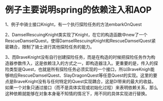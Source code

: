 # 例子主要说明spring的依赖注入和AOP
1、例子中骑士接口Knight，有一个执行探险任务的方法embarkOnQuest

2、DamselRescuingKnight类实现了Knight，在它的构造函数中new了一个RescueDamselQuest，使得DamselRescuingKnight和RescueDamselQuest紧密耦合，限制了骑士进行其他探险任务的能力。

3、而BraveKnight没有自行创建探险任务，而是在构造的时候把探险任务作为构造器参数传入，这是依赖注入的方式之一，即构造器注入。更重要的是，传入的探险类型是Quest，也就是所有探险任务必须实现的一个接口，所以BraveKnigh能够响应RescueDamselQuest、SlayDragonQuest等任意Quest的实现。这里的要点是BraveKnight没有与任何特定的Quest实现耦合，这是DI带来的最大的收益。如果一个对象只通过接口（而不是具体实现或初始化过程）来表明依赖关系，那么这种依赖就能够在对象本身毫不知情的情况下，用不同的具体实现进行替换。


